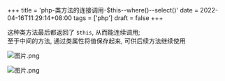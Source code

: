 +++
title = 'php-类方法的连接调用-$this--where()--select()'
date = 2022-04-16T11:29:14+08:00
tags = ['php']
draft = false
+++

这种类方法最后都返回了 `$this`, 从而能连续调用;   
至于中间的方法, 通过类属性将值保存起来, 可供后续方法继续使用

![图片.png](https://upload-images.jianshu.io/upload_images/4073481-42a753f43b28330c.png?imageMogr2/auto-orient/strip%7CimageView2/2/w/1240)


![图片.png](https://upload-images.jianshu.io/upload_images/4073481-a55b68ae02ab6917.png?imageMogr2/auto-orient/strip%7CimageView2/2/w/1240)
